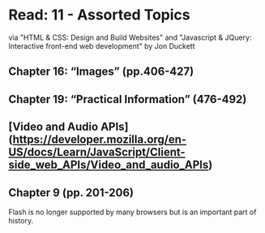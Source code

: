 # Read: 11 - Assorted Topics

via "HTML & CSS: Design and Build Websites" and "Javascript & JQuery: Interactive front-end web development" by Jon Duckett

## Chapter 16: “Images” (pp.406-427)

## Chapter 19: “Practical Information” (476-492)

## [Video and Audio APIs] (https://developer.mozilla.org/en-US/docs/Learn/JavaScript/Client-side_web_APIs/Video_and_audio_APIs)

## Chapter 9 (pp. 201-206)

Flash is no longer supported by many browsers but is an important part of history.
